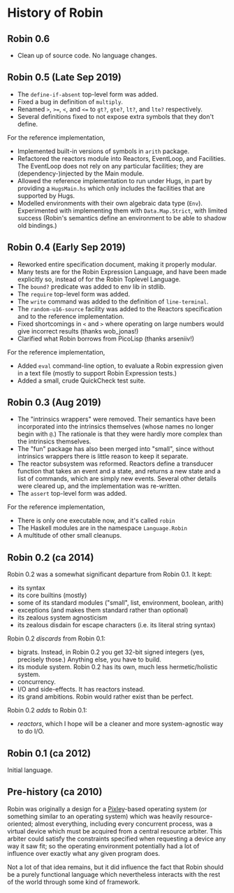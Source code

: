 History of Robin
================

Robin 0.6
---------

*   Clean up of source code.  No language changes.

Robin 0.5 (Late Sep 2019)
---------

*   The `define-if-absent` top-level form was added.
*   Fixed a bug in definition of `multiply`.
*   Renamed `>`, `>=`, `<`, and `<=` to `gt?`, `gte?`,
    `lt?`, and `lte?` respectively.
*   Several definitions fixed to not expose extra symbols
    that they don't define.

For the reference implementation,

*   Implemented built-in versions of symbols in `arith` package.
*   Refactored the reactors module into Reactors, EventLoop, and
    Facilities.  The EventLoop does not rely on any particular
    facilities; they are (dependency-)injected by the Main module.
*   Allowed the reference implementation to run under Hugs,
    in part by providing a `HugsMain.hs` which only includes the
    facilities that are supported by Hugs.
*   Modelled environments with their own algebraic data type
    (`Env`).  Experimented with implementing them with
    `Data.Map.Strict`, with limited success (Robin's semantics
    define an environment to be able to shadow old bindings.)

Robin 0.4 (Early Sep 2019)
---------

*   Reworked entire specification document, making it properly modular.
*   Many tests are for the Robin Expression Language, and have been
    made explicitly so, instead of for the Robin Toplevel Language.
*   The `bound?` predicate was added to env lib in stdlib.
*   The `require` top-level form was added.
*   The `write` command was added to the definition of `line-terminal`.
*   The `random-u16-source` facility was added to the Reactors
    specification and to the reference implementation.
*   Fixed shortcomings in `<` and `>` where operating on large numbers
    would give incorrect results (thanks wob_jonas!)
*   Clarified what Robin borrows from PicoLisp (thanks arseniiv!)

For the reference implementation,

*   Added `eval` command-line option, to evaluate a Robin expression
    given in a text file (mostly to support Robin Expression tests.)
*   Added a small, crude QuickCheck test suite.

Robin 0.3 (Aug 2019)
---------

*   The "intrinsics wrappers" were removed.  Their semantics have been
    incorporated into the intrinsics themselves (whose names no longer
    begin with `@`.)  The rationale is that they were hardly more complex
    than the intrinsics themselves.
*   The "fun" package has also been merged into "small", since without
    intrinsics wrappers there is little reason to keep it separate.
*   The reactor subsystem was reformed.  Reactors define a transducer
    function that takes an event and a state, and returns a new state
    and a list of commands, which are simply new events.  Several other
    details were cleared up, and the implementation was re-written.
*   The `assert` top-level form was added.

For the reference implementation,

*   There is only one executable now, and it's called `robin`
*   The Haskell modules are in the namespace `Language.Robin`
*   A multitude of other small cleanups.

Robin 0.2 (ca 2014)
---------

Robin 0.2 was a somewhat significant departure from Robin 0.1.  It kept:

*   its syntax
*   its core builtins (mostly)
*   some of its standard modules ("small", list, environment, boolean, arith)
*   exceptions (and makes them standard rather than optional)
*   its zealous system agnosticism
*   its zealous disdain for escape characters (i.e. its literal string syntax)

Robin 0.2 *discards* from Robin 0.1:

*   bigrats.  Instead, in Robin 0.2 you get 32-bit signed integers (yes,
    precisely those.)  Anything else, you have to build.
*   its module system.  Robin 0.2 has its own, much less hermetic/holistic
    system.
*   concurrency.
*   I/O and side-effects.  It has reactors instead.
*   its grand ambitions.  Robin would rather exist than be perfect.

Robin 0.2 *adds* to Robin 0.1:

*   _reactors_, which I hope will be a cleaner and more system-agnostic
    way to do I/O.

Robin 0.1 (ca 2012)
---------

Initial language.

Pre-history (ca 2010)
-----------

Robin was originally a design for a [Pixley][]-based operating system (or something
similar to an operating system) which was heavily resource-oriented; almost
everything, including every concurrent process, was a virtual device
which must be acquired from a central resource arbiter.  This arbiter could
satisfy the constraints specified when requesting a device any way it saw
fit; so the operating environment potentially had a lot of influence over
exactly what any given program does.

Not a lot of that idea remains, but it did influence the fact that Robin should
be a purely functional language which nevertheless interacts with the rest of the
world through some kind of framework.

[Pixley]:    https://catseye.tc/node/Pixley
